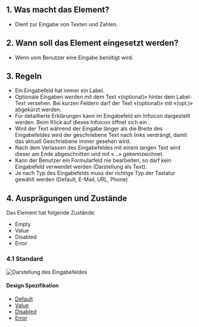 ## 1. Was macht das Element?
*   Dient zur Eingabe von Texten und Zahlen.

## 2. Wann soll das Element eingesetzt werden?
*   Wenn vom Benutzer eine Eingabe benötigt wird.

## 3. Regeln
*   Ein Eingabefeld hat immer ein Label.
*   Optionale Eingaben werden mit dem Text «(optional)» hinter dem Label-Text versehen. Bei kurzen Feldern darf der Text «(optional)» mit «(opt.)» abgekürzt werden.
*   Für detaillierte Erklärungen kann im Eingabefeld ein Infoicon dargestellt werden. Beim Klick auf dieses Infoicon öffnet sich ein .
*   Wird der Text während der Eingabe länger als die Breite des Eingabefeldes wird der geschriebene Text nach links verdrängt, damit das aktuell Geschriebene immer gesehen wird.
*   Nach dem Verlassen des Eingabefeldes mit einem langen Text wird dieser am Ende abgeschnitten und mit «...» gekennzeichnet.
*   Kann der Benutzer ein Formularfeld nie bearbeiten, so darf kein Eingabefeld verwendet werden (Darstellung als Text).
*   Je nach Typ des Eingabefelds muss der richtige Typ der Tastatur gewählt werden (Default, E-Mail, URL, Phone)

## 4. Ausprägungen und Zustände
Das Element hat folgende Zustände:
*   Empty
*   Value
*   Disabled
*   Error

### 4.1 Standard
![Darstellung des Eingabefeldes](https://raw.githubusercontent.com/sbb-design-systems/design-system-mobile-documentation/doku-update/documentation/elements/textfield/images/ME14_Default.png 'class: image')

#### Design Spezifikation
*   [Default](https://sbb.invisionapp.com/d/main#/console/14051805/313166986/inspect)
*   [Value](https://sbb.invisionapp.com/d/main#/console/14051805/313166988/inspect)
*   [Disabled](https://sbb.invisionapp.com/d/main#/console/14051805/313166985/inspect)
*   [Error](https://sbb.invisionapp.com/d/main#/console/14051805/313166987/inspect)